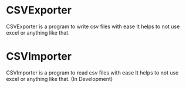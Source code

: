 # CSVExporter
CSVExporter is a program to write csv files with ease
It helps to not use excel or anything like that.
# CSVImporter
CSVImporter is a program to read csv files with ease
It helps to not use excel or anything like that.
(In Development)
